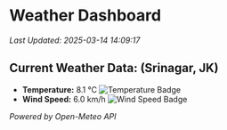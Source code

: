 
# Weather Dashboard

_Last Updated: 2025-03-14 14:09:17_

## Current Weather Data: (Srinagar, JK)
- **Temperature:** 8.1 °C ![Temperature Badge](https://img.shields.io/badge/Temperature-Low%20Temp-blue)
- **Wind Speed:** 6.0 km/h ![Wind Speed Badge](https://img.shields.io/badge/Wind%20Speed-Light%20Wind-blue)

*Powered by Open-Meteo API*
